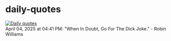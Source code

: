 # daily-quotes
[![Daily quotes](https://github.com/ceepu8/daily-quotes/actions/workflows/daily-quote.yml/badge.svg)](https://github.com/ceepu8/daily-quotes/actions/workflows/daily-quote.yml)<br/>
April 04, 2025 at 04:41 PM: "When In Doubt, Go For The Dick Joke." - Robin Williams
